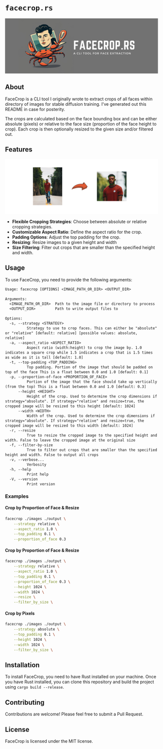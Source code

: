 # `facecrop.rs`

<img src="./assets/banner.png">

## About 

FaceCrop is a CLI tool I originally wrote to extract crops of all faces within directory of images for stable diffusion training. I've generated out this README in case for posterity. 

The crops are calculated based on the face bounding box and can be either absolute (pixels) or relative to the face size (proportion of the face height to crop). Each crop is then optionally resized to the given size and/or filtered out.

## Features

<img src="./assets/example.png">

- **Flexible Cropping Strategies**: Choose between absolute or relative cropping strategies.
- **Customizable Aspect Ratio**: Define the aspect ratio for the crop.
- **Padding Options**: Adjust the top padding for the crop.
- **Resizing**: Resize images to a given height and width
- **Size Filtering**: Filter out crops that are smaller than the specified height and width.

## Usage

To use FaceCrop, you need to provide the following arguments:

```
Usage: facecrop [OPTIONS] <IMAGE_PATH_OR_DIR> <OUTPUT_DIR>

Arguments:
  <IMAGE_PATH_OR_DIR>  Path to the image file or directory to process
  <OUTPUT_DIR>         Path to write output files to

Options:
  -s, --strategy <STRATEGY>
          Strategy to use to crop faces. This can either be "absolute" or "relative" [default: relative] [possible values: absolute, relative]
  -a, --aspect_ratio <ASPECT_RATIO>
          Aspect ratio (width:height) to crop the image by. 1.0 indicates a square crop while 1.5 indicates a crop that is 1.5 times as wide as it is tall [default: 1.0]
  -t, --top-padding <TOP_PADDING>
          Top padding. Portion of the image that should be padded on top of the face This is a float between 0.0 and 1.0 [default: 0.1]
  -p, --proportion-of-face <PROPORTION_OF_FACE>
          Portion of the image that the face should take up vertically (from the top) This is a float between 0.0 and 1.0 [default: 0.3]
      --height <HEIGHT>
          Height of the crop. Used to determine the crop dimensions if strategy="absolute". If strategy="relative" and resize=true, the cropped image will be resized to this height [default: 1024]
      --width <WIDTH>
          Width of the crop. Used to determine the crop dimensions if strategy="absolute". If strategy="relative" and resize=true, the cropped image will be resized to this width [default: 1024]
  -r, --resize
          True to resize the cropped image to the specified height and width. False to leave the cropped image at the original size
  -f, --filter-by-size
          True to filter out crops that are smaller than the specified height and width. False to output all crops
  -v, --verbose...
          Verbosity
  -h, --help
          Print help
  -V, --version
          Print version
```

### Examples

#### Crop by Proportion of Face & Resize

```bash
facecrop ./images ./output \
    --strategy relative \
    --aspect_ratio 1.0 \
    --top_padding 0.1 \
    --proportion_of_face 0.3
```

#### Crop by Proportion of Face & Resize

```bash
facecrop ./images ./output \
    --strategy relative \
    --aspect_ratio 1.0 \
    --top_padding 0.1 \
    --proportion_of_face 0.3 \
    --height 1024 \
    --width 1024 \
    --resize \
    --filter_by_size \
```

#### Crop by Pixels

```bash
facecrop ./images ./output \
    --strategy absolute \
    --top_padding 0.1 \
    --height 1024 \
    --width 1024 \
    --filter_by_size \
```

## Installation

To install FaceCrop, you need to have Rust installed on your machine. Once you have Rust installed, you can clone this repository and build the project using `cargo build --release`.

## Contributing

Contributions are welcome! Please feel free to submit a Pull Request.

## License

FaceCrop is licensed under the MIT license.
